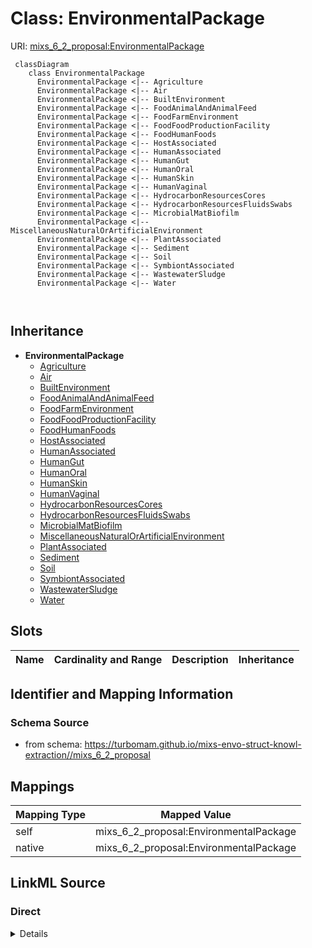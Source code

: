# Class: EnvironmentalPackage



URI: [mixs_6_2_proposal:EnvironmentalPackage](https://turbomam.github.io/mixs-envo-struct-knowl-extraction/EnvironmentalPackage)



```mermaid
 classDiagram
    class EnvironmentalPackage
      EnvironmentalPackage <|-- Agriculture
      EnvironmentalPackage <|-- Air
      EnvironmentalPackage <|-- BuiltEnvironment
      EnvironmentalPackage <|-- FoodAnimalAndAnimalFeed
      EnvironmentalPackage <|-- FoodFarmEnvironment
      EnvironmentalPackage <|-- FoodFoodProductionFacility
      EnvironmentalPackage <|-- FoodHumanFoods
      EnvironmentalPackage <|-- HostAssociated
      EnvironmentalPackage <|-- HumanAssociated
      EnvironmentalPackage <|-- HumanGut
      EnvironmentalPackage <|-- HumanOral
      EnvironmentalPackage <|-- HumanSkin
      EnvironmentalPackage <|-- HumanVaginal
      EnvironmentalPackage <|-- HydrocarbonResourcesCores
      EnvironmentalPackage <|-- HydrocarbonResourcesFluidsSwabs
      EnvironmentalPackage <|-- MicrobialMatBiofilm
      EnvironmentalPackage <|-- MiscellaneousNaturalOrArtificialEnvironment
      EnvironmentalPackage <|-- PlantAssociated
      EnvironmentalPackage <|-- Sediment
      EnvironmentalPackage <|-- Soil
      EnvironmentalPackage <|-- SymbiontAssociated
      EnvironmentalPackage <|-- WastewaterSludge
      EnvironmentalPackage <|-- Water
      
      
```





## Inheritance
* **EnvironmentalPackage**
    * [Agriculture](Agriculture.md)
    * [Air](Air.md)
    * [BuiltEnvironment](BuiltEnvironment.md)
    * [FoodAnimalAndAnimalFeed](FoodAnimalAndAnimalFeed.md)
    * [FoodFarmEnvironment](FoodFarmEnvironment.md)
    * [FoodFoodProductionFacility](FoodFoodProductionFacility.md)
    * [FoodHumanFoods](FoodHumanFoods.md)
    * [HostAssociated](HostAssociated.md)
    * [HumanAssociated](HumanAssociated.md)
    * [HumanGut](HumanGut.md)
    * [HumanOral](HumanOral.md)
    * [HumanSkin](HumanSkin.md)
    * [HumanVaginal](HumanVaginal.md)
    * [HydrocarbonResourcesCores](HydrocarbonResourcesCores.md)
    * [HydrocarbonResourcesFluidsSwabs](HydrocarbonResourcesFluidsSwabs.md)
    * [MicrobialMatBiofilm](MicrobialMatBiofilm.md)
    * [MiscellaneousNaturalOrArtificialEnvironment](MiscellaneousNaturalOrArtificialEnvironment.md)
    * [PlantAssociated](PlantAssociated.md)
    * [Sediment](Sediment.md)
    * [Soil](Soil.md)
    * [SymbiontAssociated](SymbiontAssociated.md)
    * [WastewaterSludge](WastewaterSludge.md)
    * [Water](Water.md)



## Slots

| Name | Cardinality and Range | Description | Inheritance |
| ---  | --- | --- | --- |









## Identifier and Mapping Information







### Schema Source


* from schema: https://turbomam.github.io/mixs-envo-struct-knowl-extraction//mixs_6_2_proposal





## Mappings

| Mapping Type | Mapped Value |
| ---  | ---  |
| self | mixs_6_2_proposal:EnvironmentalPackage |
| native | mixs_6_2_proposal:EnvironmentalPackage |





## LinkML Source

<!-- TODO: investigate https://stackoverflow.com/questions/37606292/how-to-create-tabbed-code-blocks-in-mkdocs-or-sphinx -->

### Direct

<details>
```yaml
name: EnvironmentalPackage
from_schema: https://turbomam.github.io/mixs-envo-struct-knowl-extraction//mixs_6_2_proposal

```
</details>

### Induced

<details>
```yaml
name: EnvironmentalPackage
from_schema: https://turbomam.github.io/mixs-envo-struct-knowl-extraction//mixs_6_2_proposal

```
</details>